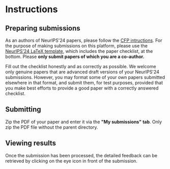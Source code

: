 # Instructions

## Preparing submissions

As an authors of NeurIPS'24 papers, please follow the [CFP intructions](https://neurips.cc/Conferences/2024/CallForPapers). For the purpose of making submissions on this platform, please use the [NeurIPS'24 LaTeX template](https://media.neurips.cc/Conferences/NeurIPS2024/Styles.zip), which includes the paper checklist, at the bottom. Please **only submit papers of which you are a co-author.**

Fill out the checklist honestly and as correctly as possible. We welcome only genuine papers that are advanced draft versions of your NeurIPS'24 submissions. However, you may format some of your own papers submitted elsewhere in that format, and submit them, for test purposes, provided that you make best efforts to provide a good paper with a correctly answered checklist.

## Submitting

Zip the PDF of your paper and enter it via the **"My submissions" tab**. Only zip the PDF file without the parent directory.


## Viewing results

Once the submission has been processed, the detailed feedback can be retrieved by clicking on the eye icon <i class="icon grey eye eye-icon"></i> in front of the submission.